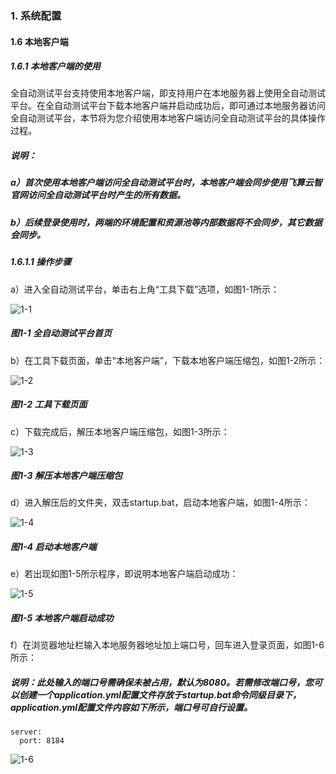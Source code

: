 ### 1. 系统配置

#### 1.6 本地客户端

##### 1.6.1 本地客户端的使用

全自动测试平台支持使用本地客户端，即支持用户在本地服务器上使用全自动测试平台。在全自动测试平台下载本地客户端并启动成功后，即可通过本地服务器访问全自动测试平台，本节将为您介绍使用本地客户端访问全自动测试平台的具体操作过程。

##### 说明：

##### a）首次使用本地客户端访问全自动测试平台时，本地客户端会同步使用飞算云智官网访问全自动测试平台时产生的所有数据。

##### b）后续登录使用时，两端的环境配置和资源池等内部数据将不会同步，其它数据会同步。

##### 1.6.1.1 操作步骤

a）进入全自动测试平台，单击右上角“工具下载”选项，如图1-1所示：

![1-1](https://www.feisuanyz.com/fstest/xtpz/locallogin/local_1_1.png)

##### 图1-1 全自动测试平台首页

b）在工具下载页面，单击“本地客户端”，下载本地客户端压缩包，如图1-2所示：

![1-2](https://www.feisuanyz.com/fstest/xtpz/locallogin/local_1_2.png)

##### 图1-2 工具下载页面

c）下载完成后，解压本地客户端压缩包，如图1-3所示：

![1-3](https://www.feisuanyz.com/fstest/xtpz/locallogin/local_1_3.png)

##### 图1-3 解压本地客户端压缩包

d）进入解压后的文件夹，双击startup.bat，启动本地客户端，如图1-4所示：

![1-4](https://www.feisuanyz.com/fstest/xtpz/locallogin/local_1_4.png)

##### 图1-4 启动本地客户端

e）若出现如图1-5所示程序，即说明本地客户端启动成功：

![1-5](https://www.feisuanyz.com/fstest/xtpz/locallogin/local_1_5.png)

##### 图1-5 本地客户端启动成功

f）在浏览器地址栏输入本地服务器地址加上端口号，回车进入登录页面，如图1-6所示：

##### 说明：此处输入的端口号需确保未被占用，默认为8080。若需修改端口号，您可以创建一个application.yml配置文件存放于startup.bat命令同级目录下，application.yml配置文件内容如下所示，端口号可自行设置。

```
server:
  port: 8184
```

![1-6](https://www.feisuanyz.com/fstest/xtpz/locallogin/local_1_6.png)
